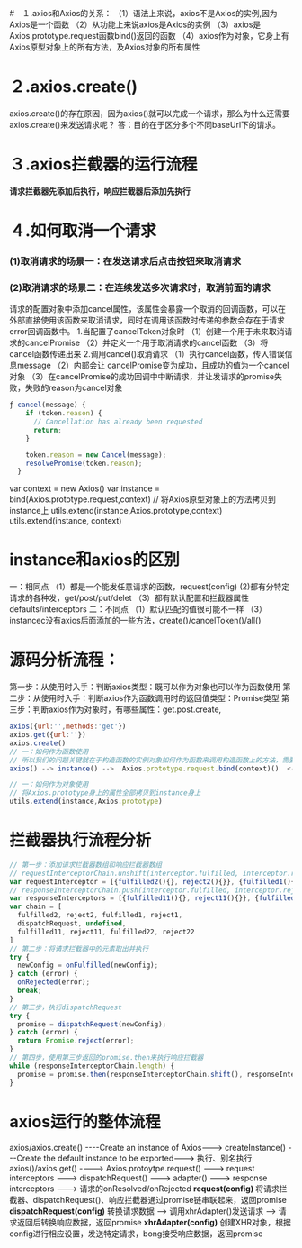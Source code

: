 #　１.axios和Axios的关系：
（1）语法上来说，axios不是Axios的实例,因为Axios是一个函数
（2）从功能上来说axios是Axios的实例
（3）axios是Axios.prototype.request函数bind()返回的函数
（4）axios作为对象，它身上有Axios原型对象上的所有方法，及Axios对象的所有属性

# ２.axios.create()
axios.create()的存在原因，因为axios()就可以完成一个请求，那么为什么还需要axios.create()来发送请求呢？
答：目的在于区分多个不同baseUrl下的请求。
# ３.axios拦截器的运行流程
**请求拦截器先添加后执行，响应拦截器后添加先执行**
# ４.如何取消一个请求
### (1)取消请求的场景一：在发送请求后点击按钮来取消请求
### (2)取消请求的场景二：在连续发送多次请求时，取消前面的请求
请求的配置对象中添加cancel属性，该属性会暴露一个取消的回调函数，可以在外部直接使用该函数来取消请求，同时在调用该函数时传递的参数会存在于请求error回调函数中。
1.当配置了cancelToken对象时
（1）创建一个用于未来取消请求的cancelPromise
（2）并定义一个用于取消请求的cancel函数
（3）将cancel函数传递出来
2.调用cancel()取消请求
（1）执行cancel函数，传入错误信息message
（2）内部会让 cancelPromise变为成功，且成功的值为一个cancel对象
（3）在cancelPromise的成功回调中中断请求，并让发请求的promise失败，失败的reason为cancel对象
```js
ƒ cancel(message) {
    if (token.reason) {
      // Cancellation has already been requested
      return;
    }

    token.reason = new Cancel(message);
    resolvePromise(token.reason);
  } 
```

var context = new Axios()
var instance = bind(Axios.prototype.request,context)
// 将Axios原型对象上的方法拷贝到instance上
utils.extend(instance,Axios.prototype,context)
utils.extend(instance, context)
# instance和axios的区别
一：相同点
（1）都是一个能发任意请求的函数，request(config)
(2)都有分特定请求的各种发，get/post/put/delet
（3）都有默认配置和拦截器属性defaults/interceptors
二：不同点
（1）默认匹配的值很可能不一样
（3）instancec没有axios后面添加的一些方法，create()/cancelToken()/all()

# 源码分析流程：
第一步：从使用时入手：判断axios类型：既可以作为对象也可以作为函数使用
第二步：从使用时入手：判断axios作为函数调用时的返回值类型：Promise类型
第三步：判断axios作为对象时，有哪些属性：get.post.create,
```js
axios({url:'',methods:'get'})
axios.get({url:''})
axios.create()
// 一：如何作为函数使用
// 所以我们的问题关键就在于构造函数的实例对象如何作为函数来调用构造函数上的方法，需要用到函数身上的bind属性来返回一个函数
axios() --> instance() -->  Axios.prototype.request.bind(context)()  <-- context = new Axios()

// 一：如何作为对象使用
// 将Axios.prototype身上的属性全部拷贝到instance身上
utils.extend(instance,Axios.prototype)
```

# 拦截器执行流程分析
```js
// 第一步：添加请求拦截器数组和响应拦截器数组
// requestInterceptorChain.unshift(interceptor.fulfilled, interceptor.rejected)
var requestInterceptor = [{fulfilled2(){}, reject2(){}}, {fulfilled1(){}, reject1(){}}]
// responseInterceptorChain.push(interceptor.fulfilled, interceptor.rejected);
var responseInterceptors = [{fulfilled11(){}, reject11(){}}, {fulfilled22(){}, reject22(){}}]
var chain = [
  fulfilled2, reject2, fulfilled1, reject1,
  dispatchRequest, undefined,
  fulfilled11, reject11, fulfilled22, reject22
]
// 第二步：将请求拦截器中的元素取出并执行
try {
  newConfig = onFulfilled(newConfig);
} catch (error) {
  onRejected(error);
  break;
}
// 第三步，执行dispatchRequest
try {
  promise = dispatchRequest(newConfig);
} catch (error) {
  return Promise.reject(error);
}
// 第四步，使用第三步返回的promise.then来执行响应拦截器
while (responseInterceptorChain.length) {
  promise = promise.then(responseInterceptorChain.shift(), responseInterceptorChain.shift());
}
```

# axios运行的整体流程
axios/axios.create()  ----Create an instance of Axios---> createInstance()  ---Create the default instance to be exported--->  执行、别名执行axios()/axios.get()
---->  Axios.protoytpe.request()  --->  request interceptors  --->  dispatchRequest()  ---> adapter()  --->  response interceptors  ---> 请求的onResolved/onRejected
**request(config)**
将请求拦截器、dispatchRequest()、响应拦截器通过promise链串联起来，返回promise
**dispatchRequest(config)**
转换请求数据 --> 调用xhrAdapter()发送请求 --> 请求返回后转换响应数据，返回promise
**xhrAdapter(config)**
创建XHR对象，根据config进行相应设置，发送特定请求，bong接受响应数据，返回promise